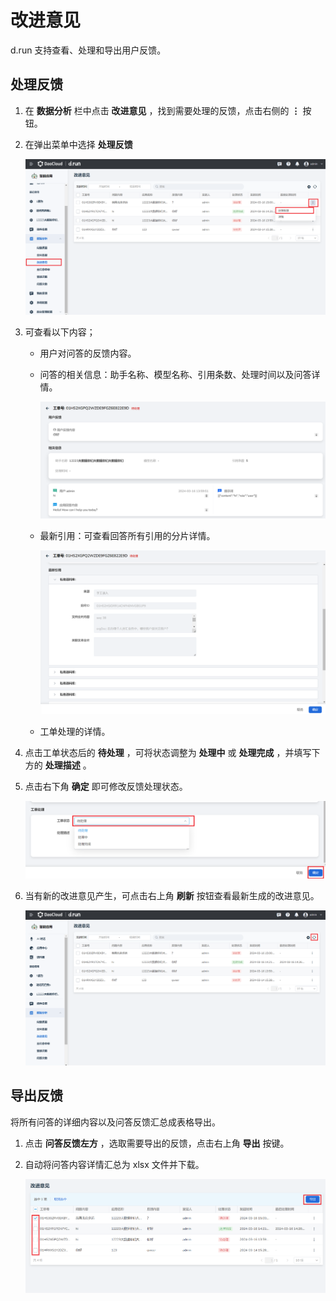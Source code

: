 # 改进意见

d.run 支持查看、处理和导出用户反馈。

## 处理反馈

1. 在 **数据分析** 栏中点击 **改进意见** ，找到需要处理的反馈，点击右侧的 **⋮** 按钮。

2. 在弹出菜单中选择 **处理反馈**

    ![点击处理反馈](images/processing-feedback.png)

3. 可查看以下内容；

    - 用户对问答的反馈内容。
    - 问答的相关信息：助手名称、模型名称、引用条数、处理时间以及问答详情。

        ![问答相关信息](images/feedback-content.png)

    - 最新引用：可查看回答所有引用的分片详情。

        ![最新引用](images/latest-quote.png)

    - 工单处理的详情。

4. 点击工单状态后的 **待处理** ，可将状态调整为 **处理中** 或 **处理完成** ，并填写下方的 **处理描述** 。

5. 点击右下角 **确定** 即可修改反馈处理状态。

    ![点击确定](images/modify-processing-state.png)

6. 当有新的改进意见产生，可点击右上角 **刷新** 按钮查看最新生成的改进意见。

    ![刷新](images/refresh-improvement-suggestions.png)

## 导出反馈

将所有问答的详细内容以及问答反馈汇总成表格导出。

1. 点击 **问答反馈左方** ，选取需要导出的反馈，点击右上角 **导出** 按键。

2. 自动将问答内容详情汇总为 xlsx 文件并下载。

    ![导出](images/export-feedback.png)
